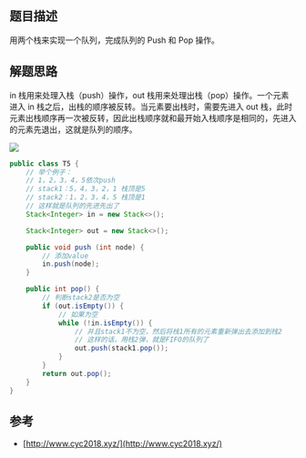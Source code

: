 ## 题目描述

用两个栈来实现一个队列，完成队列的 Push 和 Pop 操作。

## 解题思路

in 栈用来处理入栈（push）操作，out 栈用来处理出栈（pop）操作。一个元素进入 in 栈之后，出栈的顺序被反转。当元素要出栈时，需要先进入 out 栈，此时元素出栈顺序再一次被反转，因此出栈顺序就和最开始入栈顺序是相同的，先进入的元素先退出，这就是队列的顺序。

![](https://cs-notes-1256109796.cos.ap-guangzhou.myqcloud.com/3ea280b5-be7d-471b-ac76-ff020384357c.gif#alt=)

```java
public class T5 {
    // 举个例子：
    // 1，2，3，4，5依次push
    // stack1：5，4，3，2，1 栈顶是5
    // stack2：1，2，3，4，5 栈顶是1
    // 这样就是队列的先进先出了
    Stack<Integer> in = new Stack<>();

    Stack<Integer> out = new Stack<>();

    public void push (int node) {
      	// 添加value
        in.push(node);
    }

    public int pop() {
      	// 判断stack2是否为空
        if (out.isEmpty()) {
          	// 如果为空
            while (!in.isEmpty()) {
              	// 并且stack1不为空，然后将栈1所有的元素重新弹出去添加到栈2
              	// 这样的话，用栈2弹，就是FIFO的队列了
                out.push(stack1.pop());
            }
        }
        return out.pop();
    }
}
```

## 参考

- [http://www.cyc2018.xyz/](http://www.cyc2018.xyz/)
